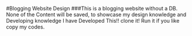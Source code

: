 #Blogging Website Design
###This is a blogging website without a DB. None of the Content will be saved, to showcase my design knowledge and Developing knowledge I have Developed This!! clone it! Run it if you like copy my codes.
